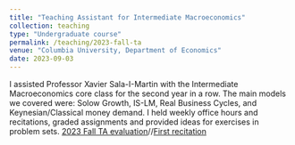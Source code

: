 ```yaml
---
title: "Teaching Assistant for Intermediate Macroeconomics"
collection: teaching
type: "Undergraduate course"
permalink: /teaching/2023-fall-ta
venue: "Columbia University, Department of Economics"
date: 2023-09-03
---
```


I assisted Professor Xavier Sala-I-Martin with the Intermediate Macroeconomics core class for the second year in a row. The main models we covered were: Solow Growth, IS-LM, Real Business Cycles, and Keynesian/Classical money demand. I held weekly office hours and recitations, graded assignments and provided ideas for exercises in problem sets. [2023 Fall TA evaluation](ECONUN3213_001_2023_3-INTERMEDIATEMACROECONOMICSECONW3213_001_2023_3_171397_ArianaGamero.pdf)//[First recitation](rec.pdf)

